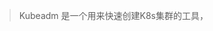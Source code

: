 >Kubeadm 是一个用来快速创建K8s集群的工具，
<!--stackedit_data:
eyJoaXN0b3J5IjpbLTEwNzA1Nzc5NjIsMTM1MDk5OTg0N119
-->